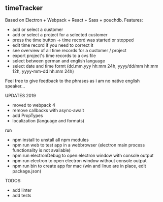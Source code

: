 timeTracker
-----------------------

Based on Electron + Webpack + React + Sass + pouchdb.
Features:
- add or select a customer
- add or select a project for a selected customer
- press the time button -> time record was started or stopped
- edit time record if you need to correct it
- see overview of all time records for a customer / project
- export project's time records to a cvs file
- select between german and english language
- select date and time formt (dd.mm.yyy hh:mm 24h, yyyy/dd/mm hh:mm 12h, yyyy-mm-dd hh:mm 24h)

Feel free to give feedback to the phrases as i am no native english speaker...

UPDATES 2019
- moved to webpack 4
- remove callbacks with async-await
- add PropTypes
- localization (language and formats)

run 
- npm install to unstall all npm modules
- npm run web to test app in a webbrowser (electron main process functionality is not available)
- npm run electronDebug to open electron window with console output
- npm run electron to open electron window without console output
- npm run bin to create app for mac (win and linux are in place, edit package.json)

TODOS:
- add linter
- add tests

